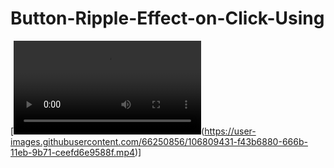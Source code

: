 # Button-Ripple-Effect-on-Click-Using

[![Watch the video](https://user-images.githubusercontent.com/66250856/106809431-f43b6880-666b-11eb-9b71-ceefd6e9588f.mp4)(https://user-images.githubusercontent.com/66250856/106809431-f43b6880-666b-11eb-9b71-ceefd6e9588f.mp4)]
